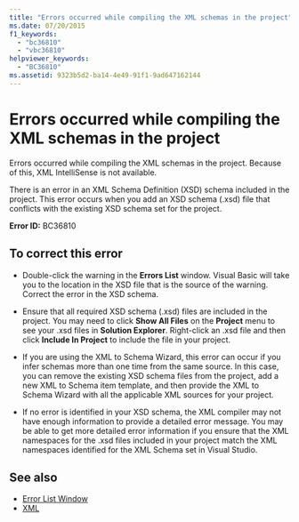 ```yaml
---
title: "Errors occurred while compiling the XML schemas in the project"
ms.date: 07/20/2015
f1_keywords: 
  - "bc36810"
  - "vbc36810"
helpviewer_keywords: 
  - "BC36810"
ms.assetid: 9323b5d2-ba14-4e49-91f1-9ad647162144
---
```

# Errors occurred while compiling the XML schemas in the project
Errors occurred while compiling the XML schemas in the project. Because of this, XML IntelliSense is not available.  
  
 There is an error in an XML Schema Definition (XSD) schema included in the project. This error occurs when you add an XSD schema (.xsd) file that conflicts with the existing XSD schema set for the project.  
  
 **Error ID:** BC36810  
  
## To correct this error  
  
-   Double-click the warning in the **Errors List** window. Visual Basic will take you to the location in the XSD file that is the source of the warning. Correct the error in the XSD schema.  
  
-   Ensure that all required XSD schema (.xsd) files are included in the project. You may need to click **Show All Files** on the **Project** menu to see your .xsd files in **Solution Explorer**. Right-click an .xsd file and then click **Include In Project** to include the file in your project.  
  
-   If you are using the XML to Schema Wizard, this error can occur if you infer schemas more than one time from the same source. In this case, you can remove the existing XSD schema files from the project, add a new XML to Schema item template, and then provide the XML to Schema Wizard with all the applicable XML sources for your project.  
  
-   If no error is identified in your XSD schema, the XML compiler may not have enough information to provide a detailed error message. You may be able to get more detailed error information if you ensure that the XML namespaces for the .xsd files included in your project match the XML namespaces identified for the XML Schema set in Visual Studio.  
  
## See also
- [Error List Window](/visualstudio/ide/reference/error-list-window)
- [XML](../../../visual-basic/programming-guide/language-features/xml/index.md)
